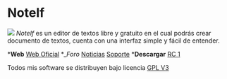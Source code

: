NoteIf
======

![](/pbpsys/imagenes/noteiflogo.png) _NoteIf_ es un editor de textos libre y gratuito en el cual podrás crear documento de textos, cuenta con una interfaz simple y fácil de entender.

  *__Web__ [Web Oficial](http://iftux.wordpress.com/noteif-bloc-de-notas-para-linux/)
  *__Foro_ [Noticias](http://piftux.tuxfamily.org/viewforum.php?id=4) [Soporte](http://piftux.tuxfamily.org/viewforum.php?id=6)
  *__Descargar__ [RC 1](http://sourceforge.net/projects/noteif/files/NoteIf%20RC1/)

Todos mis software se distribuyen bajo licencia [GPL V3](gplv3.md)
